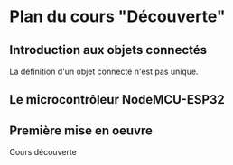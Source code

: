 # Plan du cours "Découverte"
## Introduction aux objets connectés
La définition d'un objet connecté n'est pas unique.
## Le microcontrôleur NodeMCU-ESP32
## Première mise en oeuvre
Cours découverte
